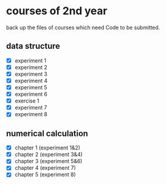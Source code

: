 # courses of 2nd year

back up the files of courses which need Code to be submitted.

## data structure

- [x] experiment 1
- [x] experiment 2
- [x] experiment 3
- [x] experiment 4
- [x] experiment 5
- [x] experiment 6
- [x] exercise 1
- [x] experiment 7
- [x] experiment 8

## numerical calculation

- [x] chapter 1 (experiment 1&2)
- [x] chapter 2 (experiment 3&4)
- [x] chapter 3 (experiment 5&6)
- [x] chapter 4 (experiment 7)
- [x] chapter 5 (experiment 8)